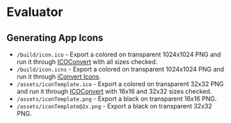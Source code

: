 # Evaluator

## Generating App Icons

* `/build/icon.ico` - Export a colored on transparent 1024x1024 PNG and run it through [ICOConvert](https://icoconvert.com/) with all sizes checked.
* `/build/icon.icns` - Export a colored on transparent 1024x1024 PNG and run it through [iConvert Icons](https://iconverticons.com/online/).
* `/assets/iconTemplate.ico` - Export a colored on transparent 32x32 PNG and run it through [ICOConvert](https://icoconvert.com/) with 16x16 and 32x32 sizes checked.
* `/assets/iconTemplate.png` - Export a black on transparent 16x16 PNG.
* `/assets/iconTemplate@2x.png` - Export a black on transparent 32x32 PNG.
